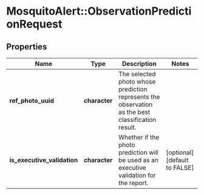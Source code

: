 # MosquitoAlert::ObservationPredictionRequest


## Properties
Name | Type | Description | Notes
------------ | ------------- | ------------- | -------------
**ref_photo_uuid** | **character** | The selected photo whose prediction represents the observation as the best classification result. | 
**is_executive_validation** | **character** | Whether if the photo prediction will be used as an executive validation for the report. | [optional] [default to FALSE] 


